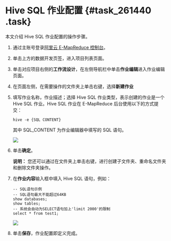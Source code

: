 # Hive SQL 作业配置 {#task_261440 .task}

本文介绍 Hive SQL 作业配置的操作步骤。

1.  通过主账号登录[阿里云 E-MapReduce 控制台](https://emr.console.aliyun.com/)。
2.  单击上方的数据开发页签，进入项目列表页面。
3.  单击对应项目右侧的**工作流设计**，在左侧导航栏中单击**作业编辑**进入作业编辑页面。
4.  在页面左侧，在需要操作的文件夹上单击右键，选择**新建作业**
5.  填写作业名称，作业描述；选择 Hive SQL 作业类型，表示创建的作业是一个 Hive SQL 作业。Hive SQL 作业在 E-MapReduce 后台使用以下的方式提交： 

    ``` {#codeblock_uyi_ftd_qo1}
    hive -e {SQL CONTENT}
    ```

    其中 SQL\_CONTENT 为作业编辑器中填写的 SQL 语句。

    ![](http://static-aliyun-doc.oss-cn-hangzhou.aliyuncs.com/assets/img/215990/155728273846634_zh-CN.png)

6.  单击**确定**。 

    **说明：** 您还可以通过在文件夹上单击右键，进行创建子文件夹、重命名文件夹和删除文件夹操作。

7.  在**作业内容**输入框中填入 Hive SQL 语句，例如： 

    ``` {#codeblock_4o1_7s1_rc7}
    -- SQL语句示例
    -- SQL语句最大不能超过64KB
    show databases;
    show tables;
    -- 系统会自动为SELECT语句加上'limit 2000'的限制
    select * from test1;
    ```

    ![](http://static-aliyun-doc.oss-cn-hangzhou.aliyuncs.com/assets/img/215990/155728273846635_zh-CN.png)

8.  单击**保存**，作业配置即定义完成。

